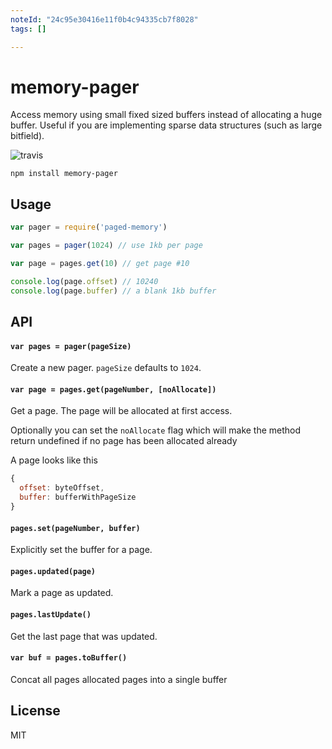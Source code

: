 ```yaml
---
noteId: "24c95e30416e11f0b4c94335cb7f8028"
tags: []

---
```


# memory-pager

Access memory using small fixed sized buffers instead of allocating a huge buffer.
Useful if you are implementing sparse data structures (such as large bitfield).

![travis](https://travis-ci.org/mafintosh/memory-pager.svg?branch=master)

```
npm install memory-pager
```

## Usage

``` js
var pager = require('paged-memory')

var pages = pager(1024) // use 1kb per page

var page = pages.get(10) // get page #10

console.log(page.offset) // 10240
console.log(page.buffer) // a blank 1kb buffer
```

## API

#### `var pages = pager(pageSize)`

Create a new pager. `pageSize` defaults to `1024`.

#### `var page = pages.get(pageNumber, [noAllocate])`

Get a page. The page will be allocated at first access.

Optionally you can set the `noAllocate` flag which will make the
method return undefined if no page has been allocated already

A page looks like this

``` js
{
  offset: byteOffset,
  buffer: bufferWithPageSize
}
```

#### `pages.set(pageNumber, buffer)`

Explicitly set the buffer for a page.

#### `pages.updated(page)`

Mark a page as updated.

#### `pages.lastUpdate()`

Get the last page that was updated.

#### `var buf = pages.toBuffer()`

Concat all pages allocated pages into a single buffer

## License

MIT
